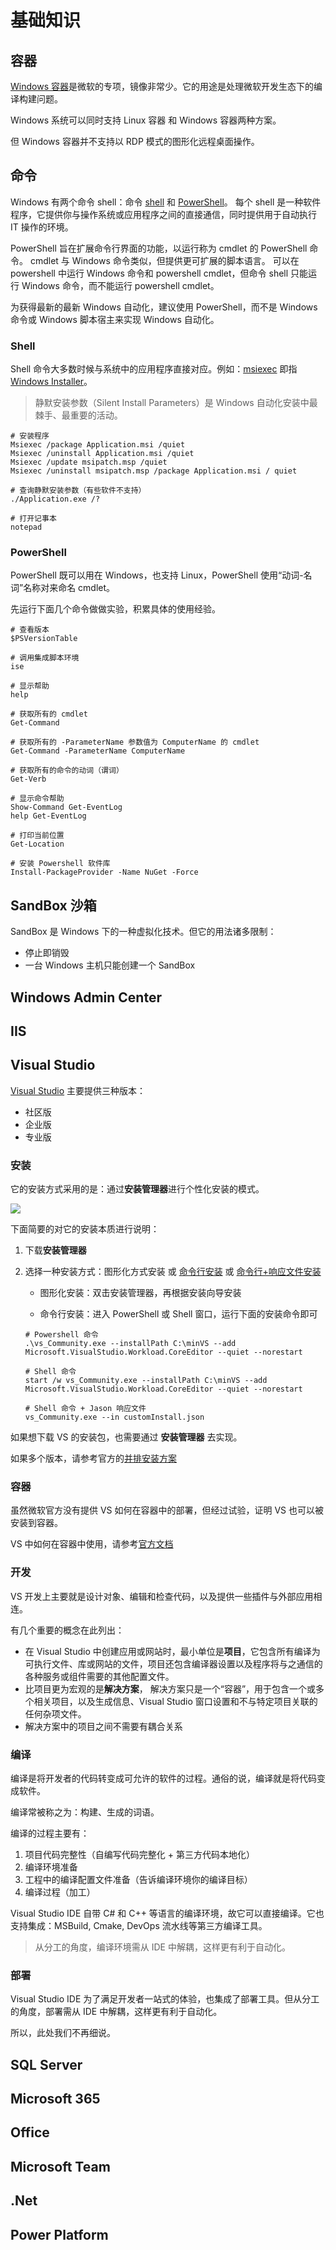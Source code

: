 # 基础知识

## 容器

[Windows 容器](https://docs.microsoft.com/zh-cn/virtualization/windowscontainers/)是微软的专项，镜像非常少。它的用途是处理微软开发生态下的编译构建问题。

Windows 系统可以同时支持 Linux 容器 和 Windows 容器两种方案。  

但 Windows 容器并不支持以 RDP 模式的图形化远程桌面操作。  

## 命令

Windows 有两个命令 shell：命令 [shell](https://docs.microsoft.com/zh-cn/windows-server/administration/windows-commands/windows-commands) 和 [PowerShell](https://docs.microsoft.com/zh-cn/powershell/scripting/overview)。 每个 shell 是一种软件程序，它提供你与操作系统或应用程序之间的直接通信，同时提供用于自动执行 IT 操作的环境。  

PowerShell 旨在扩展命令行界面的功能，以运行称为 cmdlet 的 PowerShell 命令。 cmdlet 与 Windows 命令类似，但提供更可扩展的脚本语言。 可以在 powershell 中运行 Windows 命令和 powershell cmdlet，但命令 shell 只能运行 Windows 命令，而不能运行 powershell cmdlet。  

为获得最新的最新 Windows 自动化，建议使用 PowerShell，而不是 Windows 命令或 Windows 脚本宿主来实现 Windows 自动化。  

### Shell

Shell 命令大多数时候与系统中的应用程序直接对应。例如：[msiexec](https://docs.microsoft.com/zh-cn/windows/win32/msi/command-line-options) 即指 [Windows Installer](https://docs.microsoft.com/zh-cn/windows/win32/msi/windows-installer-portal)。

> 静默安装参数（Silent Install  Parameters）是 Windows 自动化安装中最棘手、最重要的活动。  

```
# 安装程序
Msiexec /package Application.msi /quiet
Msiexec /uninstall Application.msi /quiet
Msiexec /update msipatch.msp /quiet
Msiexec /uninstall msipatch.msp /package Application.msi / quiet

# 查询静默安装参数（有些软件不支持）
./Application.exe /?

# 打开记事本
notepad
```



### PowerShell

PowerShell 既可以用在 Windows，也支持 Linux，PowerShell 使用“动词-名词”名称对来命名 cmdlet。    

先运行下面几个命令做做实验，积累具体的使用经验。  

```
# 查看版本
$PSVersionTable

# 调用集成脚本环境
ise

# 显示帮助
help

# 获取所有的 cmdlet
Get-Command

# 获取所有的 -ParameterName 参数值为 ComputerName 的 cmdlet
Get-Command -ParameterName ComputerName

# 获取所有的命令的动词（谓词）
Get-Verb

# 显示命令帮助
Show-Command Get-EventLog
help Get-EventLog

# 打印当前位置
Get-Location

# 安装 Powershell 软件库
Install-PackageProvider -Name NuGet -Force

```

## SandBox 沙箱

SandBox 是 Windows 下的一种虚拟化技术。但它的用法诸多限制：

- 停止即销毁
- 一台 Windows 主机只能创建一个 SandBox

## Windows Admin Center

## IIS

## Visual Studio

[Visual Studio](https://docs.microsoft.com/zh-cn/visualstudio/get-started/visual-studio-ide) 主要提供三种版本：

* 社区版
* 企业版
* 专业版

### 安装

它的安装方式采用的是：通过**安装管理器**进行个性化安装的模式。  

![](https://libs.websoft9.com/Websoft9/DocsPicture/zh/windows/vs-installergui-websoft9.png)

下面简要的对它的安装本质进行说明：  

1. 下载**安装管理器**

2. 选择一种安装方式：图形化方式安装 或 [命令行安装](https://docs.microsoft.com/zh-cn/visualstudio/install/use-command-line-parameters-to-install-visual-studio?view=vs-2019) 或 [命令行+响应文件安装](https://docs.microsoft.com/zh-cn/visualstudio/install/automated-installation-with-response-file?view=vs-2019)
   
   - 图形化安装：双击安装管理器，再根据安装向导安装

   - 命令行安装：进入 PowerShell 或 Shell 窗口，运行下面的安装命令即可

    ```
    # Powershell 命令
    .\vs_Community.exe --installPath C:\minVS --add Microsoft.VisualStudio.Workload.CoreEditor --quiet --norestart

    # Shell 命令
    start /w vs_Community.exe --installPath C:\minVS --add Microsoft.VisualStudio.Workload.CoreEditor --quiet --norestart

    # Shell 命令 + Jason 响应文件
    vs_Community.exe --in customInstall.json
    ```

如果想下载 VS 的安装包，也需要通过 **安装管理器** 去实现。

如果多个版本，请参考官方的[并排安装方案](https://docs.microsoft.com/zh-cn/visualstudio/install/install-visual-studio-versions-side-by-side)

### 容器

虽然微软官方没有提供 VS 如何在容器中的部署，但经过试验，证明 VS 也可以被安装到容器。  

VS 中如何在容器中使用，请参考[官方文档](https://docs.microsoft.com/zh-cn/visualstudio/install/build-tools-container?view=vs-2019)

### 开发

VS 开发上主要就是设计对象、编辑和检查代码，以及提供一些插件与外部应用相连。  

有几个重要的概念在此列出：

* 在 Visual Studio 中创建应用或网站时，最小单位是**项目**，它包含所有编译为可执行文件、库或网站的文件，项目还包含编译器设置以及程序将与之通信的各种服务或组件需要的其他配置文件。
* 比项目更为宏观的是**解决方案**， 解决方案只是一个“容器”，用于包含一个或多个相关项目，以及生成信息、Visual Studio 窗口设置和不与特定项目关联的任何杂项文件。
* 解决方案中的项目之间不需要有耦合关系

### 编译

编译是将开发者的代码转变成可允许的软件的过程。通俗的说，编译就是将代码变成软件。  

编译常被称之为：构建、生成的词语。  

编译的过程主要有：

1. 项目代码完整性（自编写代码完整化 + 第三方代码本地化）
2. 编译环境准备
3. 工程中的编译配置文件准备（告诉编译环境你的编译目标）
3. 编译过程（加工）

Visual Studio IDE 自带 C# 和 C++ 等语言的编译环境，故它可以直接编译。它也支持集成：MSBuild, Cmake, DevOps 流水线等第三方编译工具。  

> 从分工的角度，编译环境需从 IDE 中解耦，这样更有利于自动化。

### 部署

Visual Studio IDE 为了满足开发者一站式的体验，也集成了部署工具。但从分工的角度，部署需从 IDE 中解耦，这样更有利于自动化。  

所以，此处我们不再细说。  

## SQL Server

## Microsoft 365

## Office

## Microsoft Team

## .Net

## Power Platform